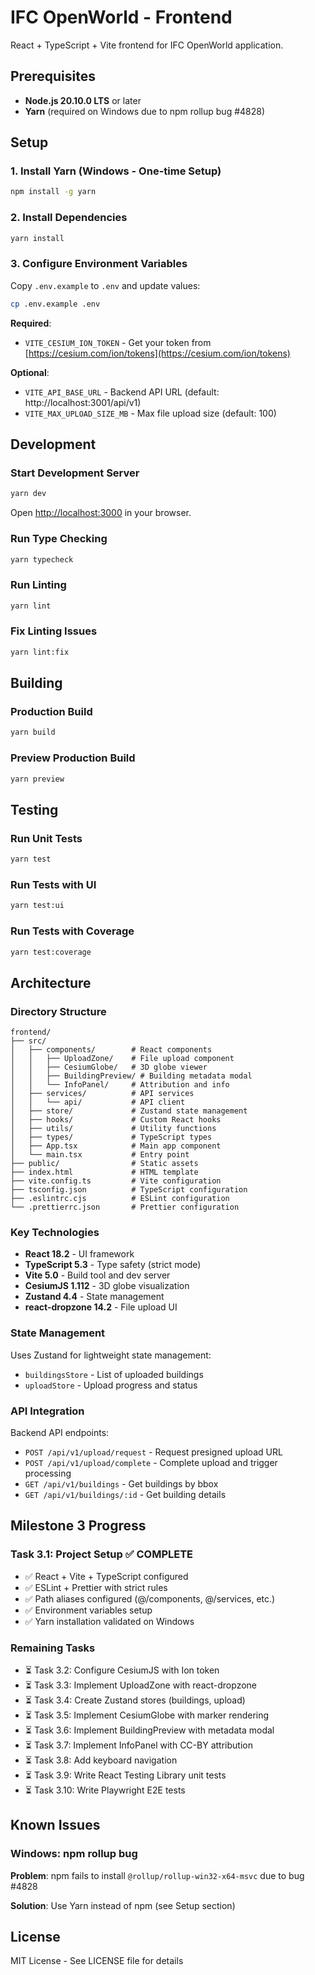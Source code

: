 # IFC OpenWorld - Frontend

React + TypeScript + Vite frontend for IFC OpenWorld application.

## Prerequisites

- **Node.js 20.10.0 LTS** or later
- **Yarn** (required on Windows due to npm rollup bug #4828)

## Setup

### 1. Install Yarn (Windows - One-time Setup)

```bash
npm install -g yarn
```

### 2. Install Dependencies

```bash
yarn install
```

### 3. Configure Environment Variables

Copy `.env.example` to `.env` and update values:

```bash
cp .env.example .env
```

**Required**:
- `VITE_CESIUM_ION_TOKEN` - Get your token from [https://cesium.com/ion/tokens](https://cesium.com/ion/tokens)

**Optional**:
- `VITE_API_BASE_URL` - Backend API URL (default: http://localhost:3001/api/v1)
- `VITE_MAX_UPLOAD_SIZE_MB` - Max file upload size (default: 100)

## Development

### Start Development Server

```bash
yarn dev
```

Open [http://localhost:3000](http://localhost:3000) in your browser.

### Run Type Checking

```bash
yarn typecheck
```

### Run Linting

```bash
yarn lint
```

### Fix Linting Issues

```bash
yarn lint:fix
```

## Building

### Production Build

```bash
yarn build
```

### Preview Production Build

```bash
yarn preview
```

## Testing

### Run Unit Tests

```bash
yarn test
```

### Run Tests with UI

```bash
yarn test:ui
```

### Run Tests with Coverage

```bash
yarn test:coverage
```

## Architecture

### Directory Structure

```
frontend/
├── src/
│   ├── components/        # React components
│   │   ├── UploadZone/    # File upload component
│   │   ├── CesiumGlobe/   # 3D globe viewer
│   │   ├── BuildingPreview/ # Building metadata modal
│   │   └── InfoPanel/     # Attribution and info
│   ├── services/          # API services
│   │   └── api/           # API client
│   ├── store/             # Zustand state management
│   ├── hooks/             # Custom React hooks
│   ├── utils/             # Utility functions
│   ├── types/             # TypeScript types
│   ├── App.tsx            # Main app component
│   └── main.tsx           # Entry point
├── public/                # Static assets
├── index.html             # HTML template
├── vite.config.ts         # Vite configuration
├── tsconfig.json          # TypeScript configuration
├── .eslintrc.cjs          # ESLint configuration
└── .prettierrc.json       # Prettier configuration
```

### Key Technologies

- **React 18.2** - UI framework
- **TypeScript 5.3** - Type safety (strict mode)
- **Vite 5.0** - Build tool and dev server
- **CesiumJS 1.112** - 3D globe visualization
- **Zustand 4.4** - State management
- **react-dropzone 14.2** - File upload UI

### State Management

Uses Zustand for lightweight state management:
- `buildingsStore` - List of uploaded buildings
- `uploadStore` - Upload progress and status

### API Integration

Backend API endpoints:
- `POST /api/v1/upload/request` - Request presigned upload URL
- `POST /api/v1/upload/complete` - Complete upload and trigger processing
- `GET /api/v1/buildings` - Get buildings by bbox
- `GET /api/v1/buildings/:id` - Get building details

## Milestone 3 Progress

### Task 3.1: Project Setup ✅ COMPLETE
- ✅ React + Vite + TypeScript configured
- ✅ ESLint + Prettier with strict rules
- ✅ Path aliases configured (@/components, @/services, etc.)
- ✅ Environment variables setup
- ✅ Yarn installation validated on Windows

### Remaining Tasks
- ⏳ Task 3.2: Configure CesiumJS with Ion token
- ⏳ Task 3.3: Implement UploadZone with react-dropzone
- ⏳ Task 3.4: Create Zustand stores (buildings, upload)
- ⏳ Task 3.5: Implement CesiumGlobe with marker rendering
- ⏳ Task 3.6: Implement BuildingPreview with metadata modal
- ⏳ Task 3.7: Implement InfoPanel with CC-BY attribution
- ⏳ Task 3.8: Add keyboard navigation
- ⏳ Task 3.9: Write React Testing Library unit tests
- ⏳ Task 3.10: Write Playwright E2E tests

## Known Issues

### Windows: npm rollup bug
**Problem**: npm fails to install `@rollup/rollup-win32-x64-msvc` due to bug #4828

**Solution**: Use Yarn instead of npm (see Setup section)

## License

MIT License - See LICENSE file for details
